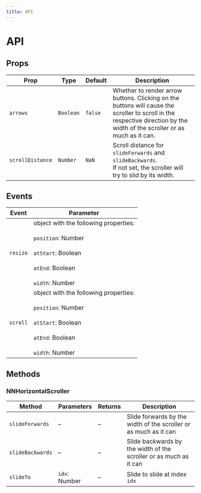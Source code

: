 ```yaml
---
title: API
---
```

# API
## Props
| Prop     | Type      | Default | Description                                                                                                                                                               |
|----------|-----------|---------|---------------------------------------------------------------------------------------------------------------------------------------------------------------------------|
| `arrows` | `Boolean` | `false` | Whether to render arrow buttons. Clicking on the buttons will cause the scroller to scroll in the respective direction by the width of the scroller or as much as it can. |
| `scrollDistance` | `Number` | `NaN` | Scroll distance for `slideForwards` and `slideBackwards`.<br>If not set, the scroller will try to slid by its width. |

## Events
| Event    | Parameter                                                                                                                  |
|----------|----------------------------------------------------------------------------------------------------------------------------|
| `resize` | object with the following properties:<br><br>`position`: Number<br><br>`atStart`: Boolean<br><br>`atEnd`: Boolean<br><br>`width`: Number |
| `scroll` | object with the following properties:<br><br>`position`: Number<br><br>`atStart`: Boolean<br><br>`atEnd`: Boolean<br><br>`width`: Number |

## Methods

### NNHorizontalScroller
| Method           | Parameters         | Returns | Description                                                       |
|------------------|--------------------|---------|-------------------------------------------------------------------|
| `slideForwards`  | –                  | –       | Slide forwards by the width of the scroller or as much as it can  |
| `slideBackwards` | –                  | –       | Slide backwards by the width of the scroller or as much as it can |
| `slideTo`        | `idx`: Number      | –       | Slide to slide at index `idx`                                     |
